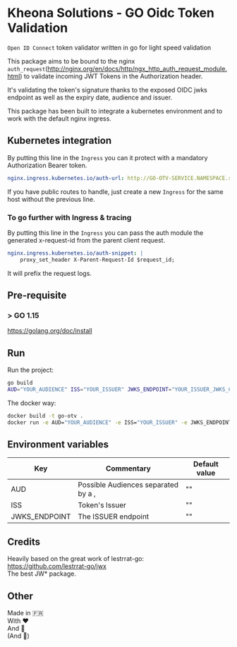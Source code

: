 # Kheona Solutions - GO Oidc Token Validation
`Open ID Connect` token validator written in go for light speed validation

This package aims to be bound to the nginx `auth_request`(http://nginx.org/en/docs/http/ngx_http_auth_request_module.html) to validate incoming JWT Tokens in the Authorization header.

It's validating the token's signature thanks to the exposed OIDC jwks endpoint as well as the expiry date, audience and issuer.

This package has been built to integrate a kubernetes environment and to work with the default nginx ingress.

## Kubernetes integration

By putting this line in the `Ingress` you can it protect with a mandatory Authorization Bearer token.

```yml
nginx.ingress.kubernetes.io/auth-url: http://GO-OTV-SERVICE.NAMESPACE.svc.cluster.local/validate
```

If you have public routes to handle, just create a new `Ingress` for the same host without the previous line.  

### To go further with Ingress & tracing

By putting this line in the `Ingress` you can pass the auth module the generated x-request-id from the parent client request.

```yml
nginx.ingress.kubernetes.io/auth-snippet: |
    proxy_set_header X-Parent-Request-Id $request_id;
```

It will prefix the request logs.
## Pre-requisite

### > GO 1.15
https://golang.org/doc/install

## Run

Run the project:
```bash
go build
AUD="YOUR_AUDIENCE" ISS="YOUR_ISSUER" JWKS_ENDPOINT="YOUR_ISSUER_JWKS_CERT_ENDPOINT" ./go-otv
```

The docker way:
```bash
docker build -t go-otv .
docker run -e AUD="YOUR_AUDIENCE" -e ISS="YOUR_ISSUER" -e JWKS_ENDPOINT="YOUR_ISSUER_JWKS_CERTS_ENDPOINT" -p 8000:8000  -t go-otv
```
## Environment variables

| Key | Commentary | Default value |
|-----|------------|---------------|
| AUD | Possible Audiences separated by a ,  | "" |
| ISS | Token's Issuer | "" |
| JWKS_ENDPOINT | The ISSUER endpoint | "" |

## Credits

Heavily based on the great work of lestrrat-go:  
https://github.com/lestrrat-go/jwx  
The best JW* package.
## Other

Made in 🇫🇷   
With ❤️  
And 🥐  
(And 🍷)
